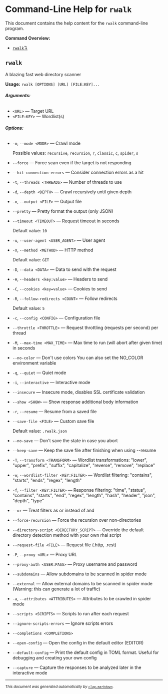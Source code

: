 # Command-Line Help for `rwalk`

This document contains the help content for the `rwalk` command-line program.

**Command Overview:**

* [`rwalk`↴](#rwalk)

## `rwalk`

A blazing fast web directory scanner

**Usage:** `rwalk [OPTIONS] [URL] [FILE:KEY]...`

###### **Arguments:**

* `<URL>` — Target URL
* `<FILE:KEY>` — Wordlist(s)

###### **Options:**

* `-m`, `--mode <MODE>` — Crawl mode

  Possible values: `recursive`, `recursion`, `r`, `classic`, `c`, `spider`, `s`

* `--force` — Force scan even if the target is not responding
* `--hit-connection-errors` — Consider connection errors as a hit
* `-t`, `--threads <THREADS>` — Number of threads to use
* `-d`, `--depth <DEPTH>` — Crawl recursively until given depth
* `-o`, `--output <FILE>` — Output file
* `--pretty` — Pretty format the output (only JSON)
* `--timeout <TIMEOUT>` — Request timeout in seconds

  Default value: `10`
* `-u`, `--user-agent <USER_AGENT>` — User agent
* `-X`, `--method <METHOD>` — HTTP method

  Default value: `GET`
* `-D`, `--data <DATA>` — Data to send with the request
* `-H`, `--headers <key:value>` — Headers to send
* `-C`, `--cookies <key=value>` — Cookies to send
* `-R`, `--follow-redirects <COUNT>` — Follow redirects

  Default value: `5`
* `-c`, `--config <CONFIG>` — Configuration file
* `--throttle <THROTTLE>` — Request throttling (requests per second) per thread
* `-M`, `--max-time <MAX_TIME>` — Max time to run (will abort after given time) in seconds
* `--no-color` — Don't use colors You can also set the NO_COLOR environment variable
* `-q`, `--quiet` — Quiet mode
* `-i`, `--interactive` — Interactive mode
* `--insecure` — Insecure mode, disables SSL certificate validation
* `--show <SHOW>` — Show response additional body information
* `-r`, `--resume` — Resume from a saved file
* `--save-file <FILE>` — Custom save file

  Default value: `.rwalk.json`
* `--no-save` — Don't save the state in case you abort
* `--keep-save` — Keep the save file after finishing when using --resume
* `-T`, `--transform <TRANSFORM>` — Wordlist transformations: "lower", "upper", "prefix", "suffix", "capitalize", "reverse", "remove", "replace"
* `-w`, `--wordlist-filter <KEY:FILTER>` — Wordlist filtering: "contains", "starts", "ends", "regex", "length"
* `-f`, `--filter <KEY:FILTER>` — Response filtering: "time", "status", "contains", "starts", "end", "regex", "length", "hash", "header", "json", "depth", "type"
* `--or` — Treat filters as or instead of and
* `--force-recursion` — Force the recursion over non-directories
* `--directory-script <DIRECTORY_SCRIPT>` — Override the default directory detection method with your own rhai script
* `--request-file <FILE>` — Request file (.http, .rest)
* `-P`, `--proxy <URL>` — Proxy URL
* `--proxy-auth <USER:PASS>` — Proxy username and password
* `--subdomains` — Allow subdomains to be scanned in spider mode
* `--external` — Allow external domains to be scanned in spider mode (Warning: this can generate a lot of traffic)
* `-a`, `--attributes <ATTRIBUTES>` — Attributes to be crawled in spider mode
* `--scripts <SCRIPTS>` — Scripts to run after each request
* `--ignore-scripts-errors` — Ignore scripts errors
* `--completions <COMPLETIONS>`
* `--open-config` — Open the config in the default editor (EDITOR)
* `--default-config` — Print the default config in TOML format. Useful for debugging and creating your own config
* `--capture` — Capture the responses to be analyzed later in the interactive mode



<hr/>

<small><i>
    This document was generated automatically by
    <a href="https://crates.io/crates/clap-markdown"><code>clap-markdown</code></a>.
</i></small>

